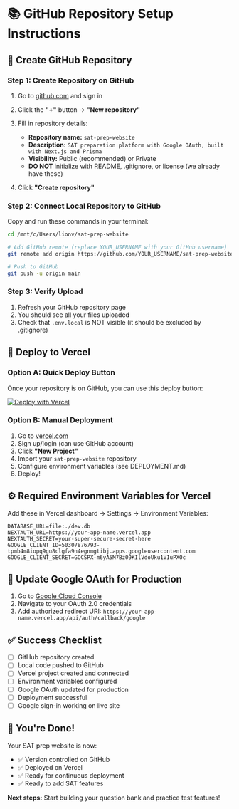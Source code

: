 # 📚 GitHub Repository Setup Instructions

## 🚀 Create GitHub Repository

### Step 1: Create Repository on GitHub
1. Go to [github.com](https://github.com) and sign in
2. Click the **"+"** button → **"New repository"**
3. Fill in repository details:
   - **Repository name:** `sat-prep-website`
   - **Description:** `SAT preparation platform with Google OAuth, built with Next.js and Prisma`
   - **Visibility:** Public (recommended) or Private
   - **DO NOT** initialize with README, .gitignore, or license (we already have these)

4. Click **"Create repository"**

### Step 2: Connect Local Repository to GitHub
Copy and run these commands in your terminal:

```bash
cd /mnt/c/Users/lionv/sat-prep-website

# Add GitHub remote (replace YOUR_USERNAME with your GitHub username)
git remote add origin https://github.com/YOUR_USERNAME/sat-prep-website.git

# Push to GitHub
git push -u origin main
```

### Step 3: Verify Upload
1. Refresh your GitHub repository page
2. You should see all your files uploaded
3. Check that `.env.local` is NOT visible (it should be excluded by .gitignore)

## 🚀 Deploy to Vercel

### Option A: Quick Deploy Button
Once your repository is on GitHub, you can use this deploy button:

[![Deploy with Vercel](https://vercel.com/button)](https://vercel.com/new/clone?repository-url=https://github.com/YOUR_USERNAME/sat-prep-website)

### Option B: Manual Deployment
1. Go to [vercel.com](https://vercel.com)
2. Sign up/login (can use GitHub account)
3. Click **"New Project"**
4. Import your `sat-prep-website` repository
5. Configure environment variables (see DEPLOYMENT.md)
6. Deploy!

## ⚙️ Required Environment Variables for Vercel

Add these in Vercel dashboard → Settings → Environment Variables:

```env
DATABASE_URL=file:./dev.db
NEXTAUTH_URL=https://your-app-name.vercel.app
NEXTAUTH_SECRET=your-super-secure-secret-here
GOOGLE_CLIENT_ID=50307876793-tpmb4m8iopq9gu8clgfa9n4egnmgtibj.apps.googleusercontent.com
GOOGLE_CLIENT_SECRET=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
```

## 🔧 Update Google OAuth for Production

1. Go to [Google Cloud Console](https://console.cloud.google.com/)
2. Navigate to your OAuth 2.0 credentials
3. Add authorized redirect URI: `https://your-app-name.vercel.app/api/auth/callback/google`

## ✅ Success Checklist

- [ ] GitHub repository created
- [ ] Local code pushed to GitHub
- [ ] Vercel project created and connected
- [ ] Environment variables configured
- [ ] Google OAuth updated for production
- [ ] Deployment successful
- [ ] Google sign-in working on live site

## 🎉 You're Done!

Your SAT prep website is now:
- ✅ Version controlled on GitHub
- ✅ Deployed on Vercel
- ✅ Ready for continuous deployment
- ✅ Ready to add SAT features

**Next steps:** Start building your question bank and practice test features!
